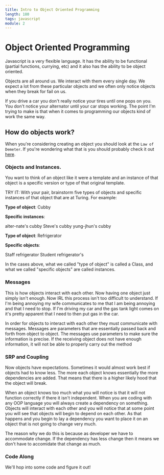```yaml
---
title: Intro to Object Oriented Programming
length: 180
tags: javascript
module: 2
---
```


# Object Oriented Programming

Javascript is a very flexible language. It has the ability to be functional (partial functions, currying, etc) and it also has the ability to be object oriented.

Objects are all around us. We interact with them every single day. We expect a lot from these particular objects and we often only notice objects when they break for fail on us.

If you drive a car you don't really notice your tires until one pops on you. You don't notice your alternator until your car stops working. The point I'm trying to make is that when it comes to programming our objects kind of work the same way.

## How do objects work?

When you're considering creating an object you should look at the `Law of Demeter`. If you're wondering what that is you should probably check it out [here](http://wiki.c2.com/?LawOfDemeter).

### Objects and Instances.

You want to think of an object like it were a template and an instance of that object is a specific version or type of that original template.


TRY IT: With your pair, brainstorm five types of objects and specific instances of that object that are at Turing. For example:

**Type of object**: Cubby

**Specific instances**:

alter-nate's cubby
Steve's cubby
yung-jhun's cubby

**Type of object**: Refrigerator

**Specific objects**:

Staff refrigerator
Student refrigerator's

In the cases above, what we called "type of object" is called a Class, and what we called "specific objects" are called instances.

### Messages

This is how objects interact with each other. Now having one object just simply isn't enough. Now IRL this process isn't too difficult to understand. If I'm being annoying my wife communicates to me that I am being annoying and that I need to stop. If I'm driving my car and the gas tank light comes on it's pretty apparent that I need to then put gas in the car.

In order for objects to interact with each other they must communicate with messages. Messages are parameters that are essentially passed back and forth from object to object. The messages use parameters to make sure the information is precise. If the receiving object does not have enough information, it will not be able to properly carry out the method

### SRP and Coupling

Now objects have expectations. Sometimes it would almost work best if objects had to know less. The more each object knows essentially the more dependencies are added. That means that there is a higher likely hood that the object will break.

When an object knows too much what you will notice is that it will not function correctly if there it isn't independent. When you are coding with any OOP language you will always create a dependency on something. Objects will interact with each other and you will notice that at some point you will see that objects will begin to depend on each other. As that happens and you begin to lay a dependency you want to place it on an object that is not going to change very much.

The reason why we do this is because as developer we have to accommodate change.  If the dependency has less change then it means we don't have to accomidate that change as much.


### Code Along

We'll hop into some code and figure it out!
